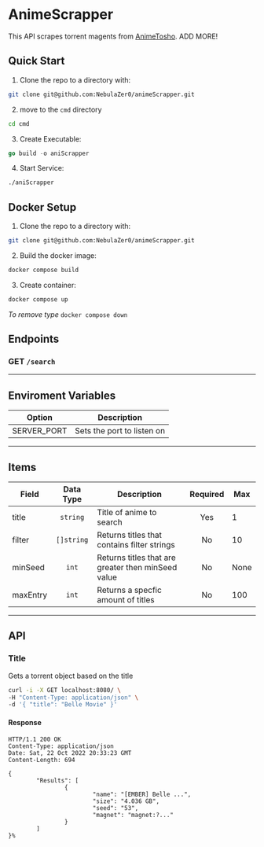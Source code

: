 # AnimeScrapper
This API scrapes torrent magents from [AnimeTosho](https://animetosho.org/). ADD MORE!


## **Quick Start**
1. Clone the repo to a directory with:<br />
```sh 
git clone git@github.com:NebulaZer0/animeScrapper.git
```
2. move to the `cmd` directory <br />
```sh 
cd cmd
```
3. Create Executable:<br />
```go 
go build -o aniScrapper
```
4. Start Service:<br />
```sh 
./aniScrapper
```

## **Docker Setup**
1. Clone the repo to a directory with:<br />
```sh 
git clone git@github.com:NebulaZer0/animeScrapper.git
```
2. Build the docker image:<br />
```sh
docker compose build
```
3. Create container:<br />
```sh
docker compose up
```

*To remove type* `docker compose down`

## **Endpoints**
### GET `/search`
---
## **Enviroment Variables**
|Option      | Description                |
|------------|----------------------------|
|SERVER_PORT | Sets the port to listen on |

---
## **Items**
|Field     | Data Type    | Description                                        | Required | Max  | 
|----------|:------------:|----------------------------------------------------|:--------:|------|
| title    | `string`     | Title of anime to search                           | Yes      | 1    |
| filter   | `[]string`   | Returns titles that contains filter strings        | No       | 10   |
| minSeed  | `int`        | Returns titles that are greater then minSeed value | No       | None |
| maxEntry | `int`        | Returns a specfic amount of titles                 | No       | 100  |


---
## **API**
### Title
Gets a torrent object based on the title
```sh
curl -i -X GET localhost:8080/ \
-H "Content-Type: application/json" \
-d '{ "title": "Belle Movie" }'
```
#### Response
```
HTTP/1.1 200 OK
Content-Type: application/json
Date: Sat, 22 Oct 2022 20:33:23 GMT
Content-Length: 694

{
        "Results": [
                {
                        "name": "[EMBER] Belle ...",
                        "size": "4.036 GB",
                        "seed": "53",
                        "magnet": "magnet:?..."
                }
        ]
}%
```
